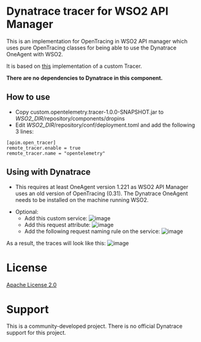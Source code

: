 # Dynatrace tracer for WSO2 API Manager

This is an implementation for OpenTracing in WSO2 API manager which uses pure OpenTracing classes for being able to use the Dynatrace OneAgent with WSO2.

It is based on [this](https://apim.docs.wso2.com/en/3.2.0/administer/logging-and-monitoring/monitoring/monitoring-with-opentracing/#use-custom-tracer-implementation) implementation of a custom Tracer.

**There are no dependencies to Dynatrace in this component.**

## How to use
- Copy custom.opentelemetry.tracer-1.0.0-SNAPSHOT.jar to *WSO2_DIR*/repository/components/dropins
- Edit *WSO2_DIR*/repository/conf/deployment.toml and add the following 3 lines:
```
[apim.open_tracer]
remote_tracer.enable = true
remote_tracer.name = "opentelemetry"
```

## Using with Dynatrace
- This requires at least OneAgent version 1.221 as WSO2 API Manager uses an old version of OpenTracing (0.31). The Dynatrace OneAgent needs to be installed on the machine running WSO2.
* Optional: 
  * Add this custom service:
![image](https://user-images.githubusercontent.com/48479537/128139727-9676a0cb-00d1-4d84-9ce4-731505bde9ef.png)
  * Add this request attribute:
![image](https://user-images.githubusercontent.com/48479537/128139850-b8f927f8-38b1-49b2-8d62-1243fa71ed5a.png)
  * Add the following request naming rule on the service:
![image](https://user-images.githubusercontent.com/48479537/128140107-681d3fc3-3e3a-4160-bf6e-deb46d033c6b.png)


As a result, the traces will look like this:
![image](https://user-images.githubusercontent.com/48479537/128140380-c14f909f-9c9d-4b07-8393-060343abaf65.png)

# License

[Apache License 2.0](https://github.com/tbrandl-dynatrace/wso2-apimanager-dynatrace/blob/05102e2f98571479a0f4aed7a555e479d01b110d/custom.opentelemetry.tracer/target/maven-shared-archive-resources/META-INF/LICENSE)

# Support
This is a community-developed project. There is no official Dynatrace support for this project.
